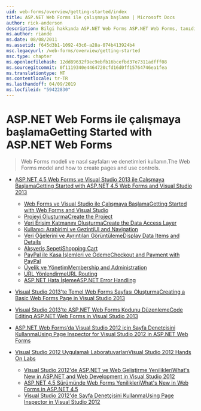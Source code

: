 ```yaml
---
uid: web-forms/overview/getting-started/index
title: ASP.NET Web Forms ile çalışmaya başlama | Microsoft Docs
author: rick-anderson
description: Bilgi hakkında ASP.NET Web Forms ASP.NET Web Forms, tanıdık bir Sürükle ve bırak, olay odaklı modeli kullanarak dinamik build Web siteleri olanak tanır. Bir tasarım yüzeyi ve hund...
ms.author: riande
ms.date: 08/08/2011
ms.assetid: f645d3b1-1092-43c6-a28a-074b413924b4
msc.legacyurl: /web-forms/overview/getting-started
msc.type: chapter
ms.openlocfilehash: 12dd89632f9ec9ebfb16bcefbd37e7311adfff08
ms.sourcegitcommit: 0f1119340e4464720cfd16d0ff15764746ea1fea
ms.translationtype: MT
ms.contentlocale: tr-TR
ms.lasthandoff: 04/09/2019
ms.locfileid: "59422830"
---
```

# <a name="getting-started-with-aspnet-web-forms"></a><span data-ttu-id="7d90e-104">ASP.NET Web Forms ile çalışmaya başlama</span><span class="sxs-lookup"><span data-stu-id="7d90e-104">Getting Started with ASP.NET Web Forms</span></span>

> <span data-ttu-id="7d90e-105">Web Forms modeli ve nasıl sayfaları ve denetimleri kullanın.</span><span class="sxs-lookup"><span data-stu-id="7d90e-105">The Web Forms model and how to create pages and use controls.</span></span>


- [<span data-ttu-id="7d90e-106">ASP.NET 4.5 Web Forms ve Visual Studio 2013 ile Çalışmaya Başlama</span><span class="sxs-lookup"><span data-stu-id="7d90e-106">Getting Started with ASP.NET 4.5 Web Forms and Visual Studio 2013</span></span>](getting-started-with-aspnet-45-web-forms/index.md)

    - [<span data-ttu-id="7d90e-107">Web Forms ve Visual Studio ile Çalışmaya Başlama</span><span class="sxs-lookup"><span data-stu-id="7d90e-107">Getting Started with Web Forms and Visual Studio</span></span>](getting-started-with-aspnet-45-web-forms/introduction-and-overview.md)
    - [<span data-ttu-id="7d90e-108">Projeyi Oluşturma</span><span class="sxs-lookup"><span data-stu-id="7d90e-108">Create the Project</span></span>](getting-started-with-aspnet-45-web-forms/create-the-project.md)
    - [<span data-ttu-id="7d90e-109">Veri Erişim Katmanını Oluşturma</span><span class="sxs-lookup"><span data-stu-id="7d90e-109">Create the Data Access Layer</span></span>](getting-started-with-aspnet-45-web-forms/create_the_data_access_layer.md)
    - [<span data-ttu-id="7d90e-110">Kullanıcı Arabirimi ve Gezinti</span><span class="sxs-lookup"><span data-stu-id="7d90e-110">UI and Navigation</span></span>](getting-started-with-aspnet-45-web-forms/ui_and_navigation.md)
    - [<span data-ttu-id="7d90e-111">Veri Öğelerini ve Ayrıntıları Görüntüleme</span><span class="sxs-lookup"><span data-stu-id="7d90e-111">Display Data Items and Details</span></span>](getting-started-with-aspnet-45-web-forms/display_data_items_and_details.md)
    - [<span data-ttu-id="7d90e-112">Alışveriş Sepeti</span><span class="sxs-lookup"><span data-stu-id="7d90e-112">Shopping Cart</span></span>](getting-started-with-aspnet-45-web-forms/shopping-cart.md)
    - [<span data-ttu-id="7d90e-113">PayPal ile Kasa İşlemleri ve Ödeme</span><span class="sxs-lookup"><span data-stu-id="7d90e-113">Checkout and Payment with PayPal</span></span>](getting-started-with-aspnet-45-web-forms/checkout-and-payment-with-paypal.md)
    - [<span data-ttu-id="7d90e-114">Üyelik ve Yönetim</span><span class="sxs-lookup"><span data-stu-id="7d90e-114">Membership and Administration</span></span>](getting-started-with-aspnet-45-web-forms/membership-and-administration.md)
    - [<span data-ttu-id="7d90e-115">URL Yönlendirme</span><span class="sxs-lookup"><span data-stu-id="7d90e-115">URL Routing</span></span>](getting-started-with-aspnet-45-web-forms/url-routing.md)
    - [<span data-ttu-id="7d90e-116">ASP.NET Hata İşleme</span><span class="sxs-lookup"><span data-stu-id="7d90e-116">ASP.NET Error Handling</span></span>](getting-started-with-aspnet-45-web-forms/aspnet-error-handling.md)
- [<span data-ttu-id="7d90e-117">Visual Studio 2013'te Temel Web Forms Sayfası Oluşturma</span><span class="sxs-lookup"><span data-stu-id="7d90e-117">Creating a Basic Web Forms Page in Visual Studio 2013</span></span>](creating-a-basic-web-forms-page.md)
- [<span data-ttu-id="7d90e-118">Visual Studio 2013’te ASP.NET Web Forms Kodunu Düzenleme</span><span class="sxs-lookup"><span data-stu-id="7d90e-118">Code Editing ASP.NET Web Forms in Visual Studio 2013</span></span>](code-editing-in-web-forms-pages.md)
- [<span data-ttu-id="7d90e-119">ASP.NET Web Forms’da Visual Studio 2012 için Sayfa Denetçisini Kullanma</span><span class="sxs-lookup"><span data-stu-id="7d90e-119">Using Page Inspector for Visual Studio 2012 in ASP.NET Web Forms</span></span>](using-page-inspector-in-a-visual-studio-11-beta-web-forms-project.md)
- [<span data-ttu-id="7d90e-120">Visual Studio 2012 Uygulamalı Laboratuvarları</span><span class="sxs-lookup"><span data-stu-id="7d90e-120">Visual Studio 2012 Hands On Labs</span></span>](hands-on-labs/index.md)

    - [<span data-ttu-id="7d90e-121">Visual Studio 2012'de ASP.NET ve Web Geliştirme Yenilikleri</span><span class="sxs-lookup"><span data-stu-id="7d90e-121">What's New in ASP.NET and Web Development in Visual Studio 2012</span></span>](hands-on-labs/whats-new-in-aspnet-and-web-development-in-visual-studio-2012.md)
    - [<span data-ttu-id="7d90e-122">ASP.NET 4.5 Sürümünde Web Forms Yenilikleri</span><span class="sxs-lookup"><span data-stu-id="7d90e-122">What's New in Web Forms in ASP.NET 4.5</span></span>](hands-on-labs/whats-new-in-web-forms-in-aspnet-45.md)
    - [<span data-ttu-id="7d90e-123">Visual Studio 2012'de Sayfa Denetçisini Kullanma</span><span class="sxs-lookup"><span data-stu-id="7d90e-123">Using Page Inspector in Visual Studio 2012</span></span>](hands-on-labs/using-page-inspector-in-visual-studio-2012.md)

